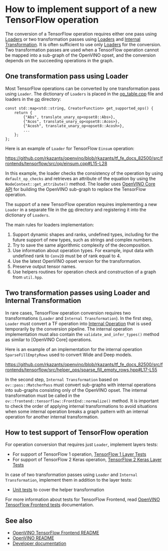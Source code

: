 # How to implement support of a new TensorFlow operation

The conversion of a TensorFlow operation requires either one pass using [Loaders](../src/op) or two transformation passes
using [Loaders](../src/op) and [Internal Transformation](../src/helper_transforms). It is often sufficient to use only [Loaders](../src/op) for the conversion.
Two transformation passes are used when a TensorFlow operation cannot be mapped into a sub-graph of the OpenVINO opset,
and the conversion depends on the succeeding operations in the graph.

## One transformation pass using Loader

Most TensorFlow operations can be converted by one transformation pass using `Loader`.
The dictionary of `Loaders` is placed in the [op_table.cpp](../src/op_table.cpp) file and loaders in the [op](../src/op) directory:

```
const std::map<std::string, CreatorFunction> get_supported_ops() {
    return {
        {"Abs", translate_unary_op<opset8::Abs>},
        {"Acos", translate_unary_op<opset8::Acos>},
        {"Acosh", translate_unary_op<opset8::Acosh>},
        ...
    };
};
```

Here is an example of `Loader` for TensorFlow `Einsum` operation:

https://github.com/rkazants/openvino/blob/rkazants/tf_fe_docs_82500/src/frontends/tensorflow/src/op/einsum.cpp#L15-L28

In this example, the loader checks the consistency of the operation by using `default_op_checks` and retrieves an attribute of the equation by using the `NodeContext::get_attribute()` method.
The loader uses [OpenVINO Core API](../../../core/README.md) for building the OpenVINO sub-graph to replace the TensorFlow operation.

The support of a new TensorFlow operation requires implementing a new `Loader` in a separate file in the [op](../src/op) directory and registering it into the dictionary of `Loaders`.

The main rules for loaders implementation:
1. Support dynamic shapes and ranks, undefined types, including for the future support of new types, such as strings and complex numbers.
2. Try to save the same algorithmic complexity of the decomposition.
3. Use information about operation types. For example, input data with undefined rank to `Conv2D` must be of rank equal to 4.
4. Use the latest OpenVINO opset version for the transformation.
5. Preserve output tensor names.
6. Use helpers routines for operation check and construction of a graph from `util.hpp`.

## Two transformation passes using Loader and Internal Transformation

In rare cases, TensorFlow operation conversion requires two transformations (`Loader` and `Internal Transformation`).
In the first step, `Loader` must convert a TF operation into [Internal Operation](../src/helper_ops) that is used temporarily by the conversion pipeline.
The internal operation implementation must also contain the `validate_and_infer_types()` method as similar to [OpenVINO Core] operations.

Here is an example of an implementation for the internal operation `SparseFillEmptyRows` used to convert Wide and Deep models.

https://github.com/rkazants/openvino/blob/rkazants/tf_fe_docs_82500/src/frontends/tensorflow/src/helper_ops/sparse_fill_empty_rows.hpp#L17-L55

In the second step, `Internal Transformation` based on `ov::pass::MatcherPass` must convert sub-graphs with internal operations into sub-graphs consisting only of the OpenVINO opset.
The internal transformation must be called in the `ov::frontend::tensorflow::FrontEnd::normalize()` method.
It is important to check the order of applying internal transformations to avoid situations when some internal operation
breaks a graph pattern with an internal operation for another internal transformation.

## How to test support of TensorFlow operation

For operation conversion that requires just `Loader`, implement layers tests:
* For support of TensorFlow 1 operation, [TensorFlow 1 Layer Tests](../../../../tests/layer_tests/tensorflow_tests)
* For support of TensorFlow 2 Keras operation, [TensorFlow 2 Keras Layer Tests](../../../../tests/layer_tests/tensorflow2_keras_tests)

In case of two transformation passes using `Loader` and `Internal Transformation`, implement them in addition to the layer tests:
* [Unit tests](../tests) to cover the helper transformation

For more information about tests for TensorFlow Frontend, read [OpenVINO TensorFlow Frontend tests](./tests.md) documentation.

## See also

 * [OpenVINO TensorFlow Frontend README](../README.md)
 * [OpenVINO README](../../../../README.md)
 * [Developer documentation](../../../../docs/dev/index.md)
